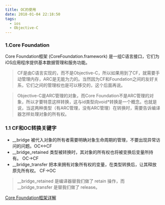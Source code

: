 ```yaml
---
title: OC的使用
date: 2018-01-04 22:18:50
tags:
  - ios
  - Objective-C
---
```


### 1.Core Foundation
Core Foundation框架 (CoreFoundation.framework) 是一组C语言接口，它们为iOS应用程序提供基本数据管理和服务功能。

> CF是由C语言实现的，而不是Objective-C，所以如果用到了CF，就需要手动管理内存，ARC是无能为力的。当然因为CF和Foundation之间的友好关系，它们之间的管理权也是可以移交的，这个后面再说。

> Objective-C是ARC管理的对象，而Core Foundation不是ARC管理的对象，所以才要特意这样转换，这与id类型向void*转换是一个概念。也就是说，当这两种类型（有ARC管理，没有ARC管理）在转换时，需要告诉编译器怎样处理对象的所有权。

### 1.1 CF和OC转换关键字
* __bridge
被代入对象的所有者需要明确对象生命周期的管理，不要出现异常访问的问题。OC<->CF
* __bridge_retained
类型被转换时，其对象的所有权也将被变换后变量所持有。 OC->CF
* __bridge_transfer
把本来拥有对象所有权的变量，在类型转换后，让其释放原先所有权。 CF->OC

> __bridge_retained 是编译器替我们做了 retain 操作，而 __bridge_transfer 是替我们做了 release。

[Core Foundation框架详解](https://www.jianshu.com/p/5c98ac2dab58)
<!--more -->
